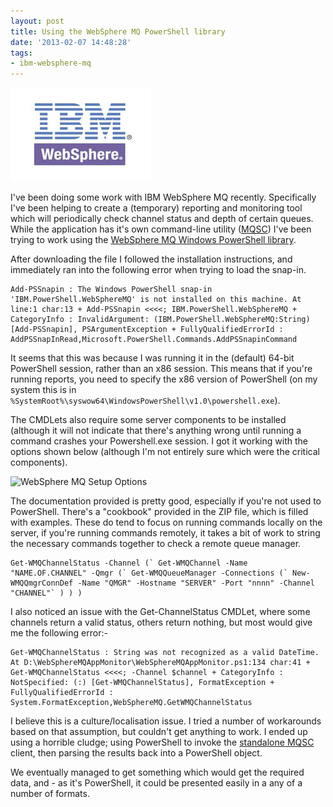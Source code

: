 ```yaml
---
layout: post
title: Using the WebSphere MQ PowerShell library
date: '2013-02-07 14:48:28'
tags:
- ibm-websphere-mq
---
```



![WebSphereMQLogo](/assets/ibm-websphere.jpeg)

I've been doing some work with IBM WebSphere MQ recently. Specifically I've been helping to create a (temporary) reporting and monitoring tool which will periodically check channel status and depth of certain queues. While the application has it's own command-line utility ([MQSC](http://publib.boulder.ibm.com/infocenter/wmqv6/v6r0/index.jsp?topic=%2Fcom.ibm.mq.amqzag.doc%2Ffa15950_.htm)) I've been trying to work using the [WebSphere MQ Windows PowerShell library](http://www-01.ibm.com/support/docview.wss?uid=swg24017698).

After downloading the file I followed the installation instructions, and immediately ran into the following error when trying to load the snap-in.
```
Add-PSSnapin : The Windows PowerShell snap-in 'IBM.PowerShell.WebSphereMQ' is not installed on this machine. At line:1 char:13 + Add-PSSnapin <<<<; IBM.PowerShell.WebSphereMQ + CategoryInfo : InvalidArgument: (IBM.PowerShell.WebSphereMQ:String) [Add-PSSnapin], PSArgumentException + FullyQualifiedErrorId : AddPSSnapInRead,Microsoft.PowerShell.Commands.AddPSSnapinCommand
```
It seems that this was because I was running it in the (default) 64-bit PowerShell session, rather than an x86 session. This means that if you're running reports, you need to specify the x86 version of PowerShell (on my system this is in `%SystemRoot%\syswow64\WindowsPowerShell\v1.0\powershell.exe`).

The CMDLets also require some server components to be installed (although it will not indicate that there's anything wrong until running a command crashes your Powershell.exe session. I got it working with the options shown below (although I'm not entirely sure which were the critical components).

![WebSphere MQ Setup Options](/content/images/2016/01/WebSphere-MQ-Setup-Options.png)

The documentation provided is pretty good, especially if you're not used to PowerShell. There's a "cookbook" provided in the ZIP file, which is filled with examples. These do tend to focus on running commands locally on the server, if you're running commands remotely, it takes a bit of work to string the necessary commands together to check a remote queue manager.

```
Get-WMQChannelStatus -Channel (` Get-WMQChannel -Name "NAME.OF.CHANNEL" -Qmgr (` Get-WMQQueueManager -Connections (` New-WMQQmgrConnDef -Name "QMGR" -Hostname "SERVER" -Port "nnnn" -Channel "CHANNEL"` ) ) )
```
I also noticed an issue with the Get-ChannelStatus CMDLet, where some channels return a valid status, others return nothing, but most would give me the following error:-

```
Get-WMQChannelStatus : String was not recognized as a valid DateTime. At D:\WebSphereMQAppMonitor\WebSphereMQAppMonitor.ps1:134 char:41 + Get-WMQChannelStatus <<<<; -Channel $channel + CategoryInfo : NotSpecified: (:) [Get-WMQChannelStatus], FormatException + FullyQualifiedErrorId : System.FormatException,WebSphereMQ.GetWMQChannelStatus
```

I believe this is a culture/localisation issue. I tried a number of workarounds based on that assumption, but couldn't get anything to work. I ended up using a horrible cludge; using PowerShell to invoke the [standalone MQSC](http://www-01.ibm.com/support/docview.wss?uid=swg24007769) client, then parsing the results back into a PowerShell object.

We eventually managed to get something which would get the required data, and  - as it's PowerShell, it could be presented easily in a any of a number of formats.


